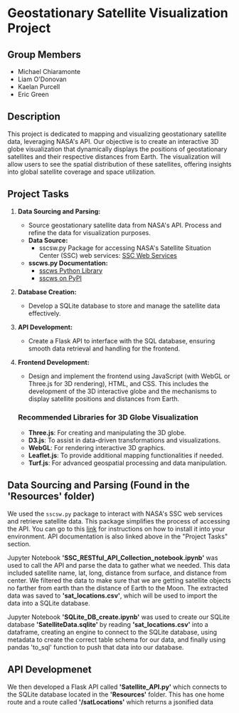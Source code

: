 # Geostationary Satellite Visualization Project

## Group Members
- Michael Chiaramonte
- Liam O'Donovan
- Kaelan Purcell
- Eric Green

## Description
This project is dedicated to mapping and visualizing geostationary satellite data, leveraging NASA's API. Our objective is to create an interactive 3D globe visualization that dynamically displays the positions of geostationary satellites and their respective distances from Earth. The visualization will allow users to see the spatial distribution of these satellites, offering insights into global satellite coverage and space utilization.

## Project Tasks
1. **Data Sourcing and Parsing:**
   - Source geostationary satellite data from NASA's API. Process and refine the data for visualization purposes.
   - **Data Source:** 
     - sscsw.py Package for accessing NASA's Satellite Situation Center (SSC) web services: [SSC Web Services](https://sscweb.gsfc.nasa.gov/WebServices/REST/)
   - **sscws.py Documentation:** 
     - [sscws Python Library](https://sscweb.gsfc.nasa.gov/WebServices/REST/py/sscws/index.html)
     - [sscws on PyPI](https://pypi.org/project/sscws/)

2. **Database Creation:** 
   - Develop a SQLite database to store and manage the satellite data effectively.

3. **API Development:** 
   - Create a Flask API to interface with the SQL database, ensuring smooth data retrieval and handling for the frontend.

4. **Frontend Development:** 
   - Design and implement the frontend using JavaScript (with WebGL or Three.js for 3D rendering), HTML, and CSS. This includes the development of the 3D interactive globe and the mechanisms to display satellite positions and distances from Earth.

    ### Recommended Libraries for 3D Globe Visualization
    - **Three.js**: For creating and manipulating the 3D globe.
    - **D3.js**: To assist in data-driven transformations and visualizations.
    - **WebGL**: For rendering interactive 3D graphics.
    - **Leaflet.js**: To provide additional mapping functionalities if needed.
    - **Turf.js**: For advanced geospatial processing and data manipulation.
  
## Data Sourcing and Parsing (Found in the 'Resources' folder)

We used the `sscsw.py` package to interact with NASA's SSC web services and retrieve satellite data. This package simplifies the process of accessing the API. You can go to this [link](https://sscweb.gsfc.nasa.gov/WebServices/REST/py/GetStarted.html) for instructions on how to install it into your environment. API documentation is also linked above in the "Project Tasks" section.

Jupyter Notebook **'SSC_RESTful_API_Collection_notebook.ipynb'** was used to call the API and parse the data to gather what we needed. This data included satellite name, lat, long, distance from surface, and distance from center. We filtered the data to make sure that we are getting satellite objects no farther from earth than the distance of Earth to the Moon. The extracted data was saved to **'sat_locations.csv'**, which will be used to import the data into a SQLite database.

Jupyter Notebook **'SQLite_DB_create.ipynb'** was used to create our SQLite database **'SatelliteData.sqlite'** by reading **'sat_locations.csv'** into a dataframe, creating an engine to connect to the SQLite database, using metadata to create the correct table schema for our data, and finally using pandas 'to_sql' function to push that data into our database.

## API Developmenet

We then developed a Flask API called **'Satellite_API.py'** which connects to the SQLite database located in the **'Resources'** folder. This has one home route and a route called **'/satLocations'** which returns a jsonified data 

